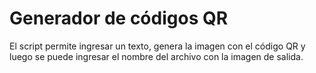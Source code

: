 # Generador de códigos QR

El script permite ingresar un texto, genera la imagen con el código QR y luego se puede ingresar el nombre del archivo con la imagen de salida.
